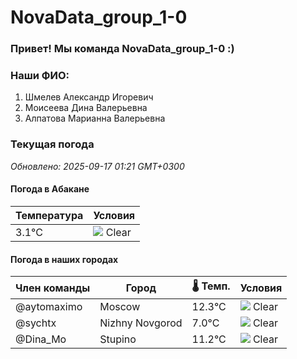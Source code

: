 # NovaData_group_1-0
### Привет! Мы команда NovaData_group_1-0 :)

### Наши ФИО:
1. Шмелев Александр Игоревич
2. Моисеева Дина Валерьевна
3. Алпатова Марианна Валерьевна

### Текущая погода
<!-- WEATHER:START -->
_Обновлено: 2025-09-17 01:21 GMT+0300_

#### Погода в Абакане

| Температура | Условия |
|-------------|----------|
| 3.1°C     | ![](https://cdn.weatherapi.com/weather/64x64/night/113.png) Clear |

#### Погода в наших городах

| Член команды  | Город               | 🌡️ Темп.  | Условия          |
|---------------|---------------------|-----------|--------------------|
| @aytomaximo    | Moscow              |   12.3°C | ![](https://cdn.weatherapi.com/weather/64x64/night/113.png) Clear        |
| @sychtx        | Nizhny Novgorod     |    7.0°C | ![](https://cdn.weatherapi.com/weather/64x64/night/113.png) Clear        |
| @Dina_Mo       | Stupino             |   11.2°C | ![](https://cdn.weatherapi.com/weather/64x64/night/113.png) Clear        |

<!-- WEATHER:END -->

